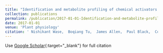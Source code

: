 ```yaml
---
title: "Identification and metabolite profiling of chemical activators of lipid accumulation in green algae"
collection: publications
permalink: /publication/2017-01-01-Identification-and-metabolite-profiling-of-chemical-activators-of-lipid-accumulation-in-green-algae
date: 2017-01-01
venue: 'Plant physiology'
citation: ' Nishikant Wase,  Boqiang Tu,  James Allen,  Paul Black,  Concetta DiRusso, &quot;Identification and metabolite profiling of chemical activators of lipid accumulation in green algae.&quot; Plant physiology, 2017.'
---
```

Use [Google Scholar](https://scholar.google.com/scholar?q=Identification+and+metabolite+profiling+of+chemical+activators+of+lipid+accumulation+in+green+algae){:target="_blank"} for full citation